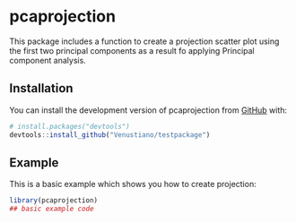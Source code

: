 
# pcaprojection

<!-- badges: start -->
<!-- badges: end -->

This package includes a function to create a projection scatter plot using the first two principal components as a result fo applying Principal component analysis.

## Installation

You can install the development version of pcaprojection from [GitHub](https://github.com/) with:

``` r
# install.packages("devtools")
devtools::install_github("Venustiano/testpackage")
```

## Example

This is a basic example which shows you how to create projection:

``` r
library(pcaprojection)
## basic example code
```

